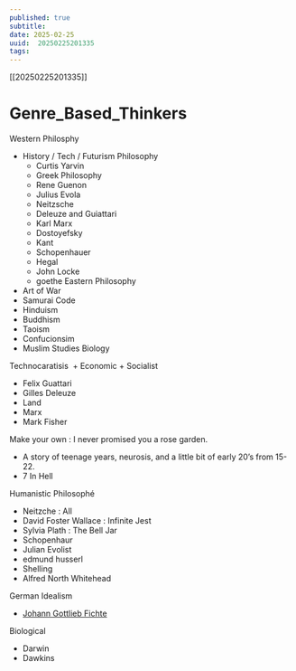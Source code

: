 ```yaml
---
published: true
subtitle: 
date: 2025-02-25
uuid:  20250225201335
tags: 
---
```


[[20250225201335]]

# Genre_Based_Thinkers

Western Philosphy
- History / Tech / Futurism Philosophy
	- Curtis Yarvin
	- Greek Philosophy
	- Rene Guenon
	- Julius Evola
	- Neitzsche
	- Deleuze and Guiattari
	- Karl Marx
	- Dostoyefsky
	- Kant
	- Schopenhauer
	- Hegal
	- John Locke
	- goethe
Eastern Philosophy
- Art of War
- Samurai Code
- Hinduism
- Buddhism
- Taoism
- Confucionsim
- Muslim Studies
Biology

Technocaratisis  + Economic + Socialist

- Felix Guattari
- Gilles Deleuze
- Land
- Marx
- Mark Fisher

  

Make your own : I never promised you a rose garden.

- A story of teenage years, neurosis, and a little bit of early 20’s from 15-22.
- 7 In Hell

  

Humanistic Philosophé

- Neitzche : All
- David Foster Wallace : Infinite Jest 
- Sylvia Plath : The Bell Jar
- Schopenhaur
- Julian Evolist
- edmund husserl
- Shelling
- Alfred North Whitehead

  

  

German Idealism

- [Johann Gottlieb Fichte](https://en.wikipedia.org/wiki/Johann_Gottlieb_Fichte)

  

Biological

- Darwin
- Dawkins
